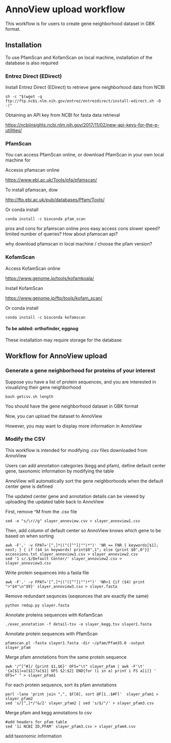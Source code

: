 
# AnnoView upload workflow

This workflow is for users to create gene neighborhood dataset in GBK format.

## Installation

To use PfamScan and KofamScan on local machine, installation of the database is also required 

### Entrez Direct (EDirect)

Install Entrez Direct (EDirect) to retrieve gene neighborhood data from NCBI

```
sh -c "$(wget -q ftp://ftp.ncbi.nlm.nih.gov/entrez/entrezdirect/install-edirect.sh -O -)"
```

Obtaining an API key from NCBI for fasta data retrieval 

https://ncbiinsights.ncbi.nlm.nih.gov/2017/11/02/new-api-keys-for-the-e-utilities/

### PfamScan

You can access PfamScan online, or download PfamScan in your own local machine for 

Accesss pfamscan online

https://www.ebi.ac.uk/Tools/pfa/pfamscan/

To install pfamscan, dow

http://ftp.ebi.ac.uk/pub/databases/Pfam/Tools/

Or conda install

```
conda install -c bioconda pfam_scan
```

pros and cons for pfamscan online
pros easy access
cons slower speed? limited number of queries?
How about pfamscan api?

why download pfamscan in local machine / choose the pfam version? 


### KofamScan

Access KofamScan online

https://www.genome.jp/tools/kofamkoala/

Install KofamScan

https://www.genome.jp/ftp/tools/kofam_scan/

Or conda install

```
conda install -c bioconda kofamscan
```

#### To be added: orthofinder, eggnog 

These installation may require storage for the database   

## Workflow for AnnoView upload

### Generate a gene neighborhood for proteins of your interest

Suppose you have a list of protein sequences, and you are interested in visualizing their gene neighborhood

```
bash getcsv.sh length
```
You should have the gene neighborhood dataset in GBK format

Now, you can upload the dataset to AnnoView

However, you may want to display more information in AnnoView

### Modify the CSV 
This workflow is intended for modifying .csv files downloaded from AnnoView

Users can add annotation categories (kegg and pfam), define default center gene, taxonomic information by modifying the table

AnnoView will automatically sort the gene neighborhoods when the default center gene is defined

The updated center gene and annotation details can be viewed by uploading the updated table back to AnnoView

First, remove ^M from the .csv file 

```
sed -e "s/\r//g" slayer_annoview.csv > slayer_annoview1.csv
```

Then, add column of default center so AnnoView knows which gene to be based on when sorting

```
awk -F',' -v FPAT='[^,]*|("([^"]|"")*")' 'NR == FNR { keywords[$1]; next; } { if ($4 in keywords) print$0",1"; else {print $0",0"}}' accessions.txt slayer_annoview1.csv > slayer_annoview2.csv
sed '1 s/.$/Default Center/' slayer_annoview2.csv > slayer_annoview3.csv
```

Write protein sequences into a fasta file

```
awk -F',' -v FPAT='[^,]*|("([^"]|"")*")' 'NR>1 {if ($4) print ">"$4"\n"$9}' slayer_annoview3.csv > slayer.fasta
```

Remove redundant sequnces (seqeunces that are exactly the same) 

```
python rmdup.py slayer.fasta
```

Annotate proteins sequences with KofamScan

```
./exec_annotation -f detail-tsv -o slayer_kegg.tsv slayer1.fasta
```

Annotate protein sequences with PfamScan

```
pfamscan.pl -fasta slayer1.fasta -dir ~/pfam/Pfam35.0 -output slayer_pfam
```

Merge pfam annotations from the same protein sequence

```
awk '/^[^#]/ {print $1,$6}' OFS="\t" slayer_pfam | awk -F'\t' '{a[$1]=a[$1]?a[$1] OFS $2:$2} END{for (i in a) print i FS a[i]} ' OFS=" " > slayer_pfam1
```

For each protein sequence, sort its pfam annotations

```
perl -lane 'print join ",", $F[0], sort @F[1..$#F]'  slayer_pfam1 > slayer_pfam2
sed 's/[^,]*/"&/2' slayer_pfam2 | sed 's/$/"/' > slayer_pfam3.csv
```

Merge pfam and kegg annotations to csv   

```
#add headers for pfam table   
sed '1i NCBI ID,PFAM' slayer_pfam3.csv > slayer_pfam4.csv   
```

add taxonomic information

